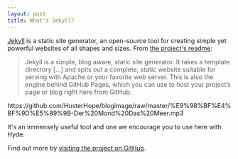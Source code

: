 ```yaml
---
layout: post
title: What's Jekyll?
---
```


[Jekyll](http://jekyllrb.com) is a static site generator, an open-source tool for creating simple yet powerful websites of all shapes and sizes. From [the project's readme](https://github.com/mojombo/jekyll/blob/master/README.markdown):

  > Jekyll is a simple, blog aware, static site generator. It takes a template directory [...] and spits out a complete, static website suitable for serving with Apache or your favorite web server. This is also the engine behind GitHub Pages, which you can use to host your project’s page or blog right here from GitHub.


<p>https://github.com/HusterHope/blogimage/raw/master/%E9%98%BF%E4%BF%9D%E5%89%9B-Der%20Mond%20Das%20Meer.mp3</p>

It's an immensely useful tool and one we encourage you to use here with Hyde.

Find out more by [visiting the project on GitHub](https://github.com/mojombo/jekyll).